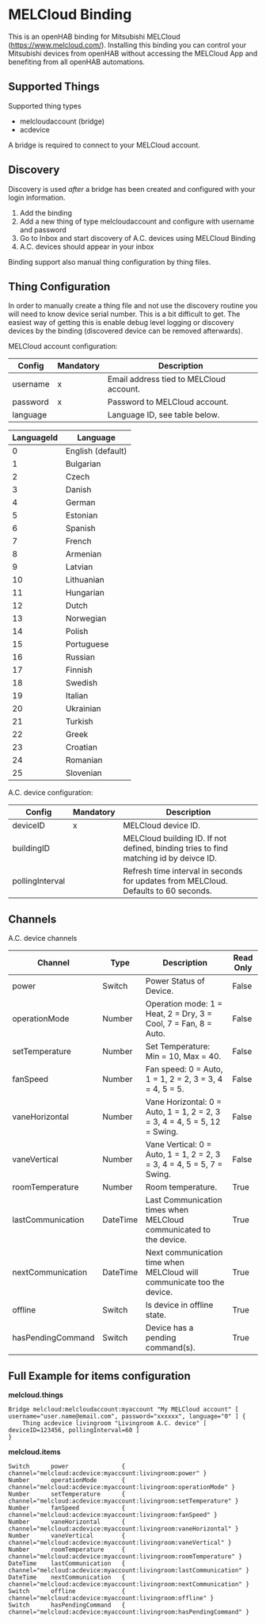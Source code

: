 # MELCloud Binding

This is an openHAB binding for Mitsubishi MELCloud (https://www.melcloud.com/). 
Installing this binding you can control your Mitsubishi devices from openHAB without accessing the MELCloud App 
and benefiting from all openHAB automations.

## Supported Things

Supported thing types

* melcloudaccount (bridge)
* acdevice

A bridge is required to connect to your MELCloud account.


## Discovery

Discovery is used _after_ a bridge has been created and configured with your login information.

1. Add the binding
2. Add a new thing of type melcloudaccount and configure with username and password
3. Go to Inbox and start discovery of A.C. devices using MELCloud Binding
4. A.C. devices should appear in your inbox

Binding support also manual thing configuration by thing files.

## Thing Configuration

In order to manually create a thing file and not use the discovery routine you will need to know device serial number. This is a bit difficult to get. The easiest way of getting this is enable debug level logging or discovery devices by the binding (discovered device can be removed afterwards).

MELCloud account configuration:

| Config   | Mandatory | Description                             |
|----------|-----------|-----------------------------------------|
| username | x         | Email address tied to MELCloud account. |
| password | x         | Password to MELCloud account.           |
| language |           | Language ID, see table below.           |

| LanguageId  | Language          |
|-------------|-------------------|
| 0           | English (default) |
| 1           | Bulgarian         |
| 2           | Czech             |
| 3           | Danish            |
| 4           | German            |
| 5           | Estonian          |
| 6           | Spanish           |
| 7           | French            |
| 8           | Armenian          |
| 9           | Latvian           |
| 10          | Lithuanian        |
| 11          | Hungarian         |
| 12          | Dutch             |
| 13          | Norwegian         |
| 14          | Polish            |
| 15          | Portuguese        |
| 16          | Russian           |
| 17          | Finnish           |
| 18          | Swedish           |
| 19          | Italian           |
| 20          | Ukrainian         |
| 21          | Turkish           |
| 22          | Greek             |
| 23          | Croatian          |
| 24          | Romanian          |
| 25          | Slovenian         |


A.C. device configuration:

| Config          | Mandatory | Description                                                                           |
|-----------------|-----------|---------------------------------------------------------------------------------------|
| deviceID        | x         | MELCloud device ID.                                                                   |
| buildingID      |           | MELCloud building ID. If not defined, binding tries to find matching id by deivce ID. |
| pollingInterval |           | Refresh time interval in seconds for updates from MELCloud.  Defaults to 60 seconds.  |



## Channels

A.C. device channels

| Channel             | Type     | Description                                                                | Read Only |
|---------------------|----------|----------------------------------------------------------------------------|-----------|
| power               | Switch   | Power Status of Device.                                                    | False     |
| operationMode       | Number   | Operation mode: 1 = Heat, 2 = Dry, 3 = Cool, 7 = Fan, 8 = Auto.            | False     |
| setTemperature      | Number   | Set Temperature: Min = 10, Max = 40.                                       | False     |
| fanSpeed            | Number   | Fan speed: 0 = Auto, 1 = 1, 2 = 2, 3 = 3, 4 = 4, 5 = 5.                    | False     |
| vaneHorizontal      | Number   | Vane Horizontal: 0 = Auto, 1 = 1, 2 = 2, 3 = 3, 4 = 4, 5 = 5, 12 = Swing.  | False     |
| vaneVertical        | Number   | Vane Vertical: 0 = Auto, 1 = 1, 2 = 2, 3 = 3, 4 = 4, 5 = 5, 7 = Swing.     | False     |
| roomTemperature     | Number   | Room temperature.                                                          | True      |
| lastCommunication   | DateTime | Last Communication times when MELCloud communicated to the device.         | True      |
| nextCommunication   | DateTime | Next communication time when MELCloud will communicate too the device.     | True      |
| offline             | Switch   | Is device in offline state.                                                | True      |
| hasPendingCommand   | Switch   | Device has a pending command(s).                                           | True      |


## Full Example for items configuration

**melcloud.things**

```
Bridge melcloud:melcloudaccount:myaccount "My MELCloud account" [ username="user.name@email.com", password="xxxxxx", language="0" ] {
    Thing acdevice livingroom "Livingroom A.C. device" [ deviceID=123456, pollingInterval=60 ]
}
```

**melcloud.items**

```
Switch      power               { channel="melcloud:acdevice:myaccount:livingroom:power" }
Number      operationMode       { channel="melcloud:acdevice:myaccount:livingroom:operationMode" }
Number      setTemperature      { channel="melcloud:acdevice:myaccount:livingroom:setTemperature" }
Number      fanSpeed            { channel="melcloud:acdevice:myaccount:livingroom:fanSpeed" }
Number      vaneHorizontal      { channel="melcloud:acdevice:myaccount:livingroom:vaneHorizontal" }
Number      vaneVertical        { channel="melcloud:acdevice:myaccount:livingroom:vaneVertical" }
Number      roomTemperature     { channel="melcloud:acdevice:myaccount:livingroom:roomTemperature" }
DateTime    lastCommunication   { channel="melcloud:acdevice:myaccount:livingroom:lastCommunication" }
DateTime    nextCommunication   { channel="melcloud:acdevice:myaccount:livingroom:nextCommunication" }
Switch      offline             { channel="melcloud:acdevice:myaccount:livingroom:offline" }
Switch      hasPendingCommand   { channel="melcloud:acdevice:myaccount:livingroom:hasPendingCommand" }
```